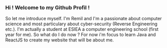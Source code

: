 ### Hi ! Welcome to my Github Profil !

<!--
**RemilRLs/RemilRLs** is a ✨ _special_ ✨ repository because its `README.md` (this file) appears on your GitHub profile.
--!>
So let me introduce myself. 

I'm Remil and I'm a passionate about computer science and most particulary about cyber-security (Reverse Engineering etc.). I'm actually a student at ESIEA a computer engineering school (first year for me).


So what do I do now ?

For now i'm focus to learn Java and ReactJS to create my website that will be about me.
